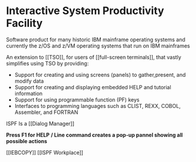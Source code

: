 # Interactive System Productivity Facility

Software product for many historic IBM mainframe operating systems and currently the z/OS and z/VM operating systems that run on IBM mainframes

An extension to [[TSO]], for users of [[full-screen terminals]], that vastly simplifies using TSO by providing:
- Support for creating and using screens (panels) to gather,present, and modify data
- Support for creating and displaying embedded HELP and tutorial information
- Support for using programmable function (PF) keys
- Interfaces to programming languages such as CLIST, REXX, COBOL, Assembler, and FORTRAN

ISPF Is a [[Dialog Manager]]

**Press F1 for HELP**
**/ Line command creates a pop-up pannel showing all possible actions**

[[IEBCOPY]]
[[ISPF Workplace]]
